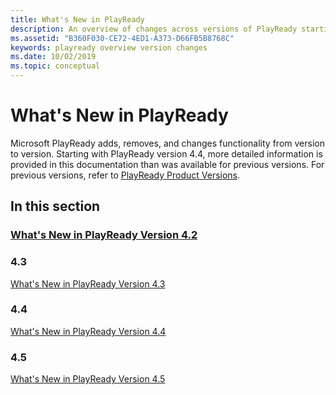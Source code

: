 ```yaml
---
title: What's New in PlayReady
description: An overview of changes across versions of PlayReady starting with 4.2.
ms.assetid: "B360F030-CE72-4ED1-A373-D66FB5B8768C"
keywords: playready overview version changes
ms.date: 10/02/2019
ms.topic: conceptual
---
```


# What's New in PlayReady

Microsoft PlayReady adds, removes, and changes functionality from version to version. Starting with PlayReady version 4.4, more detailed information is provided in this documentation than was available for previous versions. For previous versions, refer to [PlayReady Product Versions](product-versions.md).

## In this section

### [What's New in PlayReady Version 4.2](what-is-new/what-is-new-4-2.md)


### 4.3
[What's New in PlayReady Version 4.3](what-is-new/what-is-new-4-3.md)

### 4.4
[What's New in PlayReady Version 4.4](what-is-new/what-is-new-4-4.md)

### 4.5
[What's New in PlayReady Version 4.5](what-is-new/what-is-new-4-5.md)

